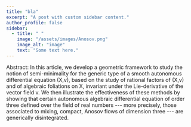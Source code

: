 ```yaml
---
title: "bla"
excerpt: "A post with custom sidebar content."
author_profile: false
sidebar:
  - title: " "
    image: "/assets/images/Anosov.png"
    image_alt: "image"
    text: "Some text here."
---
```


Abstract: In this article, we develop a geometric framework to study the notion of semi-minimality for the generic type of a smooth autonomous differential equation (X,v), based on the study of rational factors of (X,v) and of algebraic foliations on X, invariant under the Lie-derivative of the vector field v.
We then illustrate the effectiveness of these methods by showing that certain autonomous algebraic differential equation of order three defined over the field of real numbers --- more precisely, those associated to mixing, compact, Anosov flows of dimension three --- are generically disintegrated.
